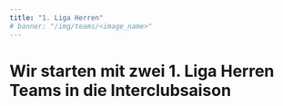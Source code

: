 ```yaml
---
title: "1. Liga Herren"
# banner: "/img/teams/<image_name>"
---
```


# Wir starten mit zwei 1. Liga Herren Teams in die Interclubsaison
